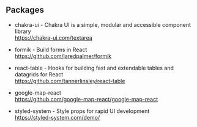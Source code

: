 ## Packages

- chakra-ui - Chakra UI is a simple, modular and accessible component library  
https://chakra-ui.com/textarea  

- formik - Build forms in React  
https://github.com/jaredpalmer/formik

- react-table - Hooks for building fast and extendable tables and datagrids for React  
https://github.com/tannerlinsley/react-table

- google-map-react  
https://github.com/google-map-react/google-map-react

- styled-system - Style props for rapid UI development  
https://styled-system.com/demo/
